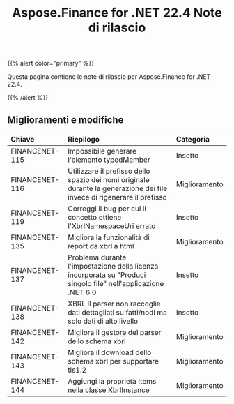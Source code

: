 ﻿---
title: Aspose.Finance for .NET 22.4 Note di rilascio
type: docs
weight: 50
url: /it/net/aspose-finance-for-net-22-4-release-notes/
---
{{% alert color="primary" %}}

Questa pagina contiene le note di rilascio per Aspose.Finance for .NET 22.4.

{{% /alert %}}

## **Miglioramenti e modifiche**

|**Chiave**|**Riepilogo**|**Categoria**|
|:- |:- |:- |
|FINANCENET-115|Impossibile generare l'elemento typedMember|Insetto|
|FINANCENET-116|Utilizzare il prefisso dello spazio dei nomi originale durante la generazione dei file invece di rigenerare il prefisso|Miglioramento|
|FINANCENET-119|Correggi il bug per cui il concetto ottiene l'XbrlNamespaceUri errato|Insetto|
|FINANCENET-135|Migliora la funzionalità di report da xbrl a html|Miglioramento|
|FINANCENET-137| Problema durante l'impostazione della licenza incorporata su "Produci singolo file" nell'applicazione .NET 6.0|Insetto|
|FINANCENET-138| XBRL Il parser non raccoglie dati dettagliati su fatti/nodi ma solo dati di alto livello|Insetto|
|FINANCENET-142|Migliora il gestore del parser dello schema xbrl|Miglioramento|
|FINANCENET-143| Migliora il download dello schema xbrl per supportare tls1.2|Miglioramento|
|FINANCENET-144| Aggiungi la proprietà Items nella classe XbrlInstance|Miglioramento|

